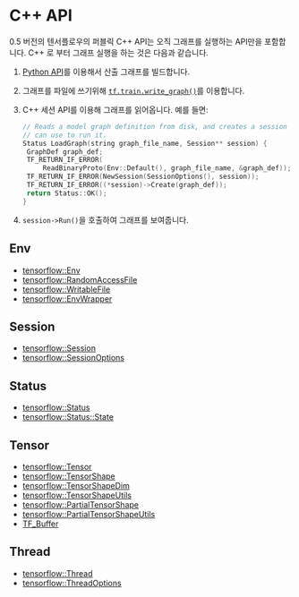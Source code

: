 # C++ API

0.5 버전의 텐서플로우의 퍼블릭 C++ API는 오직 그래프를 실행하는 API만을 포함합니다. C++ 로 부터 그래프 실행을 하는 것은 다음과 같습니다.

1. [Python API](https://github.com/didim365-sysong/Didimnow/tree/7f72501e401f79ba8fc30ec387d7a50f8f80b0b5/g3doc/api_docs/python/README.md)를 이용해서 산출 그래프를 빌드합니다.
2. 그래프를 파일에 쓰기위해 [`tf.train.write_graph()`](../index-1/train.md#write_graph)를 이용합니다.
3. C++ 세션 API를 이용해 그래프를 읽어옵니다. 예를 들면:

   ```cpp
   // Reads a model graph definition from disk, and creates a session object you
   // can use to run it.
   Status LoadGraph(string graph_file_name, Session** session) {
    GraphDef graph_def;
    TF_RETURN_IF_ERROR(
        ReadBinaryProto(Env::Default(), graph_file_name, &graph_def));
    TF_RETURN_IF_ERROR(NewSession(SessionOptions(), session));
    TF_RETURN_IF_ERROR((*session)->Create(graph_def));
    return Status::OK();
   }
   ```

4. `session->Run()`을 호출하여 그래프를 보여줍니다.

## Env

* [tensorflow::Env](classenv.md)
* [tensorflow::RandomAccessFile](classrandomaccessfile.md)
* [tensorflow::WritableFile](classwritablefile.md)
* [tensorflow::EnvWrapper](classenvwrapper.md)

## Session

* [tensorflow::Session](classsession.md)
* [tensorflow::SessionOptions](structsessionoptions.md)

## Status

* [tensorflow::Status](classstatus.md)
* [tensorflow::Status::State](structstate.md)

## Tensor

* [tensorflow::Tensor](classtensor.md)
* [tensorflow::TensorShape](classtensorshape.md)
* [tensorflow::TensorShapeDim](structtensorshapedim.md)
* [tensorflow::TensorShapeUtils](classtensorshapeutils.md)
* [tensorflow::PartialTensorShape](classpartialtensorshape.md)
* [tensorflow::PartialTensorShapeUtils](classpartialtensorshapeutils.md)
* [TF\_Buffer](https://github.com/didim365-sysong/Didimnow/tree/7f72501e401f79ba8fc30ec387d7a50f8f80b0b5/g3doc/api_docs/cc/StructTF_Buffer.md)

## Thread

* [tensorflow::Thread](classthread.md)
* [tensorflow::ThreadOptions](structthreadoptions.md)

